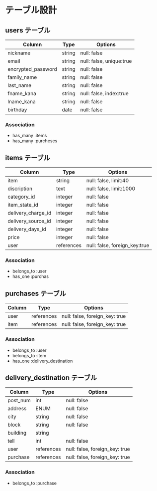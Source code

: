 # テーブル設計

## users テーブル

| Column                  | Type   | Options                  |
| ----------------------- | ------ | ------------------------ |
| nickname                | string | null: false              |
| email                   | string | null: false, unique:true |
| encrypted_password      | string | null: false              |
| family_name             | string | null: false              |
| last_name               | string | null: false              |
| fname_kana              | string | null: false, index:true  |
| lname_kana              | string | null: false              |
| birthday                | date   | null: false              |

### Association

- has_many :items
- has_many :purcheses

## items テーブル

| Column             | Type       | Options                           |
| ------------------ | -----------| --------------------------------- |
| item               | string     | null: false, limit:40             |
| discription        | text       | null: false, limit:1000           |
| category_id        | integer    | null: false                       |
| item_state_id      | integer    | null: false                       |
| delivery_charge_id | integer    | null: false                       |
| delivery_source_id | integer    | null: false                       |
| delivery_days_id   | integer    | null: false                       |
| price              | integer    | null: false                       |
| user               | references | null: false, foreign_key:true |

<!-- imageはActiveStrageにて実装予定 -->

### Association

- belongs_to :user
- has_one :purchas

## purchases テーブル

| Column           | Type         | Options                        |
| ---------------- | ------------ | ------------------------------ |
| user             | references   | null: false, foreign_key: true |
| item             | references   | null: false, foreign_key: true |

### Association

- belongs_to :user
- belongs_to :item
- has_one :delivery_destination

## delivery_destination テーブル

| Column      | Type       | Options                        |
| ----------- | ---------- | ------------------------------ |
| post_num    | int        | null: false                    |
| address     | ENUM       | null: false                    |
| city        | string     | null: false                    |
| block       | string     | null: false                    |
| building    | string     |                                |
| tell        | int        | null: false                    |
| user        | references | null: false, foreign_key: true |
| purchase    | references | null: false, foreign_key: true |

### Association

- belongs_to :purchase